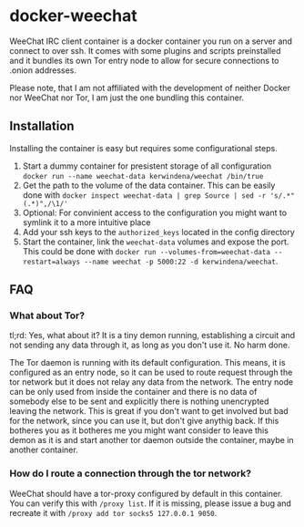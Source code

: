# docker-weechat #

WeeChat IRC client container is a docker container you run on a server and connect to over ssh. It comes with some plugins and scripts preinstalled and it bundles its own Tor entry node to allow for secure connections to .onion addresses.

Please note, that I am not affiliated with the development of neither Docker nor WeeChat nor Tor, I am just the one bundling this container.

## Installation ##

Installing the container is easy but requires some configurational steps.

1. Start a dummy container for presistent storage of all configuration `docker run --name weechat-data kerwindena/weechat /bin/true`
2. Get the path to the volume of the data container. This can be easily done with `docker inspect weechat-data | grep Source | sed -r 's/.*"(.*)",/\1/'`
3. Optional: For convinient access to the configuration you might want to symlink it to a more intuitive place
4. Add your ssh keys to the `authorized_keys` located in the config directory
5. Start the container, link the `weechat-data` volumes and expose the port. This could be done with `docker run --volumes-from=weechat-data --restart=always --name weechat -p 5000:22 -d kerwindena/weechat`.

## FAQ ##

### What about Tor? ###

tl;rd: Yes, what about it? It is a tiny demon running, establishing a circuit and not sending any data through it, as long as you don't use it. No harm done.

The Tor daemon is running with its default configuration. This means, it is configured as an entry node, so it can be used to route request through the tor network but it does not relay any data from the network. The entry node can be only used from inside the container and there is no data of somebody else to be sent and explicitly there is nothing unencrypted leaving the network. This is great if you don't want to get involved but bad for the network, since you can use it, but don't give anythig back. If this botheres you as it botheres me you might want consider to leave this demon as it is and start another tor daemon outside the container, maybe in another container.

### How do I route a connection through the tor network? ###

WeeChat should have a tor-proxy configured by default in this container. You can verify this with `/proxy list`. If it is missing, please issue a bug and recreate it with `/proxy add tor socks5 127.0.0.1 9050`.
